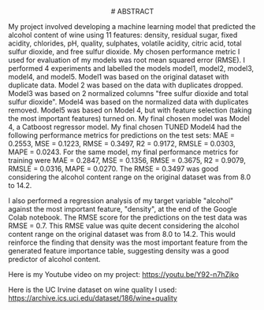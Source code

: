 <p align="center"> 
  # ABSTRACT
</p>

My project involved developing a machine learning model that predicted the alcohol content of wine using 11 features: density, residual sugar, fixed acidity, chlorides, pH, quality, sulphates, volatile acidity, citric acid, total sulfur dioxide, and free sulfur dioxide. My chosen performance metric I used for evaluation of my models was root mean squared error (RMSE). I performed 4 experiments and labelled the models model1, model2, model3, model4, and model5. Model1 was based on the original dataset with duplicate data. Model 2 was based on the data with duplicates dropped. Model3 was based on 2 normalized columns "free sulfur dioxide and total sulfur dioxide". Model4 was based on the normalized data with duplicates removed. Model5 was based on Model 4, but with feature selection (taking the most important features) turned on. My final chosen model was Model 4, a Catboost regressor model. My final chosen TUNED Model4 had the following performance metrics for predictions on the test sets: MAE = 0.2553, MSE = 0.1223, RMSE = 0.3497, R2 = 0.9172,  RMSLE = 0.0303, MAPE = 0.0243. For the same model, my final performance metrics for training were MAE = 0.2847, MSE = 0.1356, RMSE = 0.3675, R2 = 0.9079, RMSLE = 0.0316, MAPE = 0.0270. The RMSE = 0.3497 was good considering the alcohol content range on the original dataset was from 8.0 to 14.2. 

I also performed a regression analysis of my target variable "alcohol" against the most important feature, "density", at the end of the Google Colab notebook. The RMSE score for the predictions on the test data was RMSE = 0.7. This RMSE value was quite decent considering the alcohol content range on the original dataset was from 8.0 to 14.2. This would reinforce the finding that density was the most important feature from the generated feature importance table, suggesting density was a good predictor of alcohol content.

Here is my Youtube video on my project:
https://youtu.be/Y92-n7hZjko

Here is the UC Irvine dataset on wine quality I used:
https://archive.ics.uci.edu/dataset/186/wine+quality
